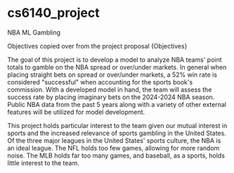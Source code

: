 # cs6140_project
NBA ML Gambling 

Objectives copied over from the project proposal
{Objectives}

The goal of this project is to develop a model to analyze NBA teams' point totals to gamble on the NBA spread or over/under markets. In general when placing straight bets on spread or over/under markets, a 52\% win rate is considered "successful" when accounting for the sports book's commission. With a developed model in hand, the team will assess the success rate by placing imaginary bets on the 2024-2024 NBA season. Public NBA data from the past 5 years along with a variety of other external features will be utilized for model development. 

This project holds particular interest to the team given our mutual interest in sports and the increased relevance of sports gambling in the United States. Of the three major leagues in the United States' sports culture, the NBA is an ideal league. The NFL holds too few games, allowing for more random noise. The MLB holds far too many games, and baseball, as a sports, holds little interest to the team. 